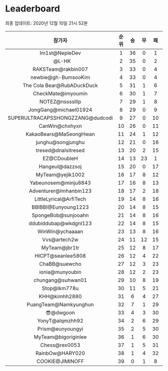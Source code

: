 # Leaderboard
최종 업데이트: 2020년 12월 10일 21시 52분




| 참가자 | 순위 | 승 | 무 | 패 | 승점 |
|:---:|:---:|:---:|:---:|:---:|:---:|
| Im1st@NepleDev | 1 | 36 | 0 | 1 | 108 |
| ⠀@L-HK | 2 | 35 | 0 | 2 | 105 |
| RAKSTeam@rakbin007 | 3 | 33 | 0 | 4 | 99 |
| newbie@gh-BumsooKim | 4 | 33 | 0 | 4 | 99 |
| The Cola Bear@RubADuckDuck | 5 | 31 | 1 | 6 | 94 |
| CheckMate@imyoumin | 6 | 30 | 1 | 7 | 91 |
| NOTEZ@nsssslllp | 7 | 29 | 1 | 8 | 88 |
| JongGang@michael01924 | 8 | 29 | 0 | 9 | 87 |
| SUPERULTRACAPSSHONGZZANG@dudcodi | 9 | 27 | 0 | 10 | 81 |
| CanWin@chxhyxn | 10 | 26 | 0 | 11 | 78 |
| KakaoBears@MaSeongHwan | 11 | 24 | 1 | 12 | 73 |
| junghu@songjunghu | 12 | 21 | 0 | 16 | 63 |
| tresed@dnalsitresed | 13 | 20 | 2 | 15 | 62 |
| EZ@CDoubleH | 14 | 13 | 23 | 1 | 62 |
| Hangeul@dazzsoj | 15 | 20 | 0 | 17 | 60 |
| MyTeam@yejik1002 | 16 | 17 | 8 | 12 | 59 |
| Yabeunosem@minju8843 | 17 | 16 | 8 | 13 | 56 |
| Adventurer@Imhanbin123 | 18 | 17 | 2 | 18 | 53 |
| LittleLyrical@ArfiTech | 19 | 14 | 8 | 16 | 50 |
| BBIBBI@Eunyoung1223 | 20 | 14 | 8 | 15 | 50 |
| SpongeBob@sunjooahn | 21 | 14 | 8 | 16 | 50 |
| ddubiddubap@wkdgnl123 | 22 | 14 | 8 | 15 | 50 |
| WinWin@ychaaaan | 23 | 13 | 8 | 16 | 47 |
| Vvs@artech2w | 24 | 11 | 12 | 15 | 45 |
| MyTeam@jbr1tr | 25 | 12 | 8 | 17 | 44 |
| HICPT@seanlee5808 | 26 | 12 | 4 | 22 | 40 |
| ChaBB@suewcho | 27 | 12 | 3 | 23 | 39 |
| ionia@munyoubin | 28 | 12 | 2 | 23 | 38 |
| chungang@suhwan01 | 29 | 10 | 8 | 19 | 38 |
| Stop@lkm778u | 30 | 11 | 5 | 21 | 38 |
| KHH@kimhh2880 | 31 | 6 | 4 | 27 | 22 |
| PuangTeam@Namkyunghun | 32 | 7 | 1 | 29 | 22 |
| 😎@dwgoon | 33 | 4 | 3 | 30 | 15 |
| YonyT@alqmzhh92 | 34 | 2 | 6 | 29 | 12 |
| Prism@eunyoungyi | 35 | 2 | 5 | 30 | 11 |
| MyTeam@bigoriginlee | 36 | 1 | 6 | 30 | 9 |
| Chess@rex0053 | 37 | 1 | 5 | 31 | 8 |
| RainbOw@HARY020 | 38 | 1 | 4 | 32 | 7 |
| COOKIE@JIMINOFF | 39 | 0 | 1 | 8 | 1 |